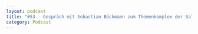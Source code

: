 ```yaml
---
layout: podcast
title: "#53 - Gespräch mit Sebastian Böckmann zum Themenkomplex der Salpen und ihrer Einbindung in den CO2-Kreislauf"
category: Podcast
---
```


<p><script class="podigee-podcast-player" src="https://cdn.podigee.com/podcast-player/javascripts/podigee-podcast-player.js" data-configuration="https://interviews-4-future.podigee.io/53-i4f/embed?context=external"></script></p>
